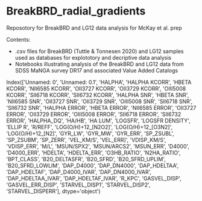 # BreakBRD_radial_gradients

Reposotory for BreakBRD and LG12 data analysis for McKay et al. prep

Contents:

- .csv files for BreakBRD (Tuttle & Tonnesen 2020) and LG12 samples used as databases for explototory and decriptive data analysis
- Notebooks illustrating analysis of the BreakBRD and LG12 data from SDSS MaNGA survey DR17 and associated Value Added Catalogs


Index(['Unnamed: 0', 'Unnamed: 0.1', 'HALPHA', 'HALPHA KCORR', 'HBETA KCORR',
       'NII6585 KCORR', 'OII3727 KCORR', 'OII3729 KCORR', 'OIII5008 KCORR',
       'SII6718 KCORR', 'SII6732 KCORR', 'HALPHA SNR', 'HBETA SNR',
       'NII6585 SNR', 'OII3727 SNR', 'OII3729 SNR', 'OIII5008 SNR',
       'SII6718 SNR', 'SII6732 SNR', 'HALPHA ERROR', 'HBETA ERROR',
       'NII6585 ERROR', 'OII3727 ERROR', 'OII3729 ERROR', 'OIII5008 ERROR',
       'SII6718 ERROR', 'SII6732 ERROR', 'HALPHA_DQ', 'HA/HB', 'HA LUM',
       'LOGSFR', 'LOGSFR DENSITY', 'ELLIP R', 'R/REFF', 'LOG(O/H)+12_[N2O2]',
       'LOG(O/H)+12_[O3N2]', 'LOG(O/H)+12_[N2]', 'GYR_LW', 'GYR_MW', 'GYR_ERR',
       'SP_ZSUBL', 'SP_ZSUBM', 'SP_ZERR', 'VEL_KM/S', 'VEL_ERR]', 'VDISP_KM/S',
       'VDISP_ERR', 'M/L', 'MSUN/SPX2', 'MSUN/ARCS2', 'MSUN_ERR', 'D4000',
       'D4000_ERR', 'HDELTA', 'HDELTA_ERR', 'O3HB_RATIO', 'N2HA_RATIO',
       'BPT_CLASS', 'B20_DELTASFR', 'B20_SFRD', 'B20_SFRD_UPLIM',
       'B20_SFRD_LOWLIM', 'DAP_D4000', 'DAP_DN4000', 'DAP_HDELTAA',
       'DAP_HDELTAF', 'DAP_D4000_IVAR', 'DAP_DN4000_IVAR', 'DAP_HDELTAA_IVAR',
       'DAP_HDELTAF_IVAR', 'R_KPC', 'GASVEL_DISP', 'GASVEL_ERR_DISP',
       'STARVEL_DISP1', 'STARVEL_DISP2', 'STARVEL_DISPERR'],
      dtype='object')
